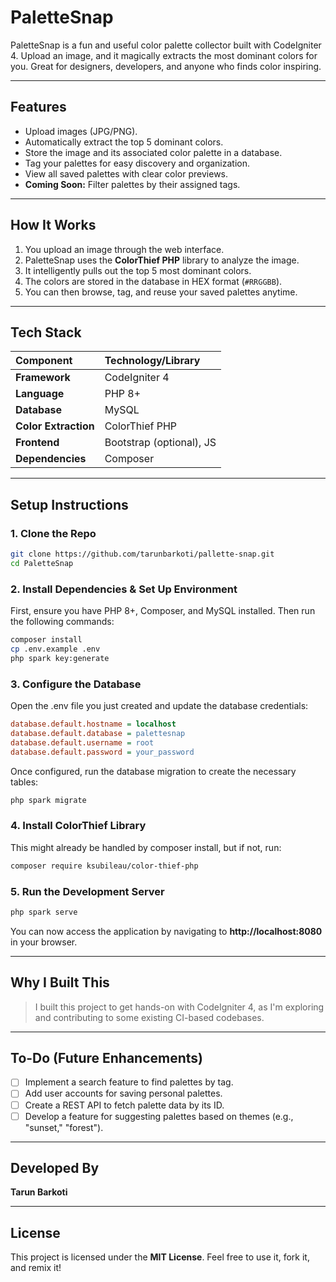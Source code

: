 # PaletteSnap

PaletteSnap is a fun and useful color palette collector built with CodeIgniter 4.
Upload an image, and it magically extracts the most dominant colors for you.
Great for designers, developers, and anyone who finds color inspiring.

---

## Features

- Upload images (JPG/PNG).
- Automatically extract the top 5 dominant colors.
- Store the image and its associated color palette in a database.
- Tag your palettes for easy discovery and organization.
- View all saved palettes with clear color previews.
- **Coming Soon:** Filter palettes by their assigned tags.

---

## How It Works

1.  You upload an image through the web interface.
2.  PaletteSnap uses the **ColorThief PHP** library to analyze the image.
3.  It intelligently pulls out the top 5 most dominant colors.
4.  The colors are stored in the database in HEX format (`#RRGGBB`).
5.  You can then browse, tag, and reuse your saved palettes anytime.

---

## Tech Stack

| Component         | Technology/Library          |
|:------------------|:----------------------------|
| **Framework**     | CodeIgniter 4               |
| **Language**      | PHP 8+                      |
| **Database**      | MySQL                       |
| **Color Extraction**| ColorThief PHP              |
| **Frontend**      | Bootstrap (optional), JS    |
| **Dependencies**  | Composer                    |

---

## Setup Instructions

### 1. Clone the Repo
```bash
git clone https://github.com/tarunbarkoti/pallette-snap.git
cd PaletteSnap
```

### 2. Install Dependencies & Set Up Environment
First, ensure you have PHP 8+, Composer, and MySQL installed. Then run the following commands:
```bash
composer install
cp .env.example .env
php spark key:generate
```

### 3. Configure the Database
Open the .env file you just created and update the database credentials:
```ini
database.default.hostname = localhost
database.default.database = palettesnap
database.default.username = root
database.default.password = your_password
```

Once configured, run the database migration to create the necessary tables:
```bash
php spark migrate
```

### 4. Install ColorThief Library
This might already be handled by composer install, but if not, run:
```bash
composer require ksubileau/color-thief-php
```


### 5. Run the Development Server
```bash
php spark serve
```
You can now access the application by navigating to **http://localhost:8080** in your browser.

---

## Why I Built This

> I built this project to get hands-on with CodeIgniter 4, as I'm exploring and contributing to some existing CI-based codebases.

---

## To-Do (Future Enhancements)

-   [ ] Implement a search feature to find palettes by tag.
-   [ ] Add user accounts for saving personal palettes.
-   [ ] Create a REST API to fetch palette data by its ID.
-   [ ] Develop a feature for suggesting palettes based on themes (e.g., "sunset," "forest").

---

## Developed By

**Tarun Barkoti**

---

## License

This project is licensed under the **MIT License**. Feel free to use it, fork it, and remix it!

